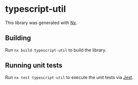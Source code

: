 # typescript-util

This library was generated with [Nx](https://nx.dev).

## Building

Run `nx build typescript-util` to build the library.

## Running unit tests

Run `nx test typescript-util` to execute the unit tests via [Jest](https://jestjs.io).
